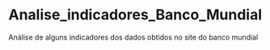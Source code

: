 # Analise_indicadores_Banco_Mundial
Análise de alguns indicadores dos dados obtidos no site do banco mundial
